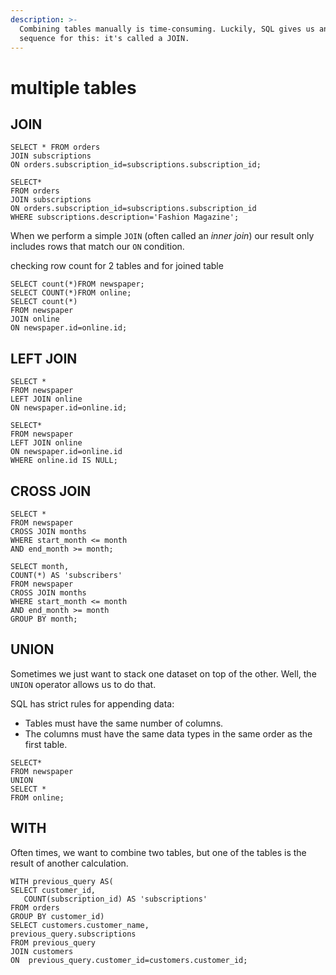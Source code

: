 ```yaml
---
description: >-
  Combining tables manually is time-consuming. Luckily, SQL gives us an easy
  sequence for this: it's called a JOIN.
---
```


# multiple tables

## JOIN

```text
SELECT * FROM orders
JOIN subscriptions
ON orders.subscription_id=subscriptions.subscription_id;

SELECT*
FROM orders
JOIN subscriptions
ON orders.subscription_id=subscriptions.subscription_id
WHERE subscriptions.description='Fashion Magazine';
```

 When we perform a simple `JOIN` \(often called an _inner join_\) our result only includes rows that match our `ON` condition.

checking row count for 2 tables and for joined table

```text
SELECT count(*)FROM newspaper;
SELECT COUNT(*)FROM online;
SELECT count(*)
FROM newspaper
JOIN online
ON newspaper.id=online.id;
```

## LEFT JOIN

```text
SELECT *
FROM newspaper
LEFT JOIN online
ON newspaper.id=online.id;
```

```text
SELECT*
FROM newspaper
LEFT JOIN online
ON newspaper.id=online.id
WHERE online.id IS NULL;
```

## CROSS JOIN

```text
SELECT *
FROM newspaper
CROSS JOIN months
WHERE start_month <= month
AND end_month >= month;
```

```text
SELECT month,
COUNT(*) AS 'subscribers'
FROM newspaper
CROSS JOIN months
WHERE start_month <= month
AND end_month >= month
GROUP BY month;
```

## UNION

 Sometimes we just want to stack one dataset on top of the other. Well, the `UNION` operator allows us to do that.

SQL has strict rules for appending data:

* Tables must have the same number of columns.
* The columns must have the same data types in the same order as the first table.

```text
SELECT*
FROM newspaper
UNION
SELECT *
FROM online;
```

## WITH

 Often times, we want to combine two tables, but one of the tables is the result of another calculation.

```text
WITH previous_query AS(
SELECT customer_id,
   COUNT(subscription_id) AS 'subscriptions'
FROM orders
GROUP BY customer_id)
SELECT customers.customer_name,
previous_query.subscriptions
FROM previous_query 
JOIN customers
ON  previous_query.customer_id=customers.customer_id;
```









